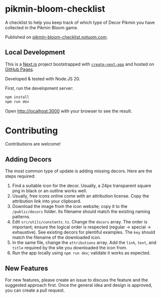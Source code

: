 # pikmin-bloom-checklist

A checklist to help you keep track of which type of Decor Pikmin you have collected in the Pikmin Bloom game.

Published on [pikmin-bloom-checklist.notuom.com](https://pikmin-bloom-checklist.notuom.com/).

## Local Development

This is a [Next.js](https://nextjs.org/) project bootstrapped with [`create-next-app`](https://github.com/vercel/next.js/tree/canary/packages/create-next-app) and hosted on [GitHub Pages](https://pages.github.com/).

Developed & tested with Node.JS 20.

First, run the development server:

```bash
npm install
npm run dev
```

Open [http://localhost:3000](http://localhost:3000) with your browser to see the result.

# Contributing

Contributions are welcome!

## Adding Decors

The most common type of update is adding missing decors. Here are the steps required:

1. Find a suitable icon for the decor. Usually, a 24px transparent square png in black or an outline works well.
2. Usually, free icons online come with an attribution license. Copy the attribution link into your clipboard.
3. Download the image from the icon website; copy it to the `/public/decors` folder. Its filename should match the existing naming patterns.
4. Edit `src/utils/constants.ts`. Change the `decors` array. The order is important; ensure the logical order is respected (regular -> special -> exhaustive). See existing decors for plentiful examples. The `key` should match the filename of the downloaded icon.
5. In the same file, change the `attributions` array. Add the `link`, `text`, and `title` required by the site you downloaded the icon from.
6. Run the app locally using `npm run dev`; validate it works as expected.

## New Features

For new features, please create an issue to discuss the feature and the suggested approach first. Once the general idea and design is approved, you can create a pull request.
